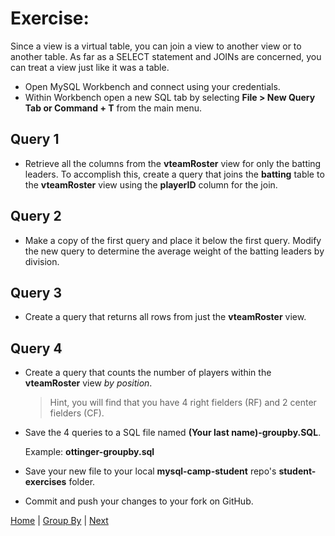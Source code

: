 # Exercise:

Since a view is a virtual table, you can join a view to another view or to another table.  As far as a SELECT statement and JOINs are concerned, you can treat a view just like it was a table.

- Open MySQL Workbench and connect using your credentials.
- Within Workbench open a new SQL tab by selecting **File > New Query Tab or Command + T** from the main menu.  

## Query 1 ##  

- Retrieve all the columns from the **vteamRoster** view for only the batting leaders. To accomplish this, create a query that joins the **batting** table to the **vteamRoster** view using the **playerID** column for the join.

## Query 2 ##  

- Make a copy of the first query and place it below the first query.  Modify the new query to determine the average weight of the batting leaders by division.

## Query 3 ##   

- Create a query that returns all rows from just the **vteamRoster** view.

## Query 4 ##

- Create a query that counts the number of players within the **vteamRoster** view _by position_.
  > Hint, you will find that you have 4 right fielders (RF) and 2 center fielders (CF).

- Save the 4 queries to a SQL file named **(Your last name)-groupby.SQL**.  

  Example: **ottinger-groupby.sql**

- Save your new file to your local **mysql-camp-student** repo's **student-exercises** folder.  
- Commit and push your changes to your fork on GitHub.


[Home](/)  |  [Group By](/12-group-by/)  |  [Next](/13-having/)
